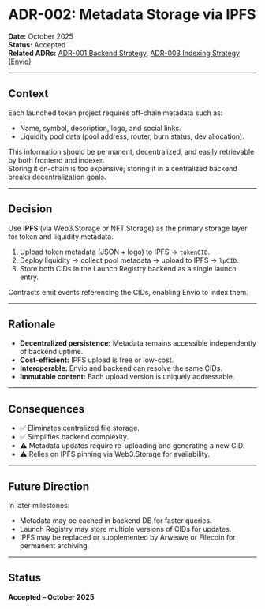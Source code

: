 # ADR-002: Metadata Storage via IPFS

**Date:** October 2025  
**Status:** Accepted  
**Related ADRs:** [ADR-001 Backend Strategy](./ADR-001-backend-strategy.md), [ADR-003 Indexing Strategy (Envio)](./ADR-003-indexing-strategy.md)

---

## Context
Each launched token project requires off-chain metadata such as:
- Name, symbol, description, logo, and social links.  
- Liquidity pool data (pool address, router, burn status, dev allocation).  

This information should be permanent, decentralized, and easily retrievable by both frontend and indexer.  
Storing it on-chain is too expensive; storing it in a centralized backend breaks decentralization goals.

---

## Decision
Use **IPFS** (via Web3.Storage or NFT.Storage) as the primary storage layer for token and liquidity metadata.

1. Upload token metadata (JSON + logo) to IPFS → `tokenCID`.  
2. Deploy liquidity → collect pool metadata → upload to IPFS → `lpCID`.  
3. Store both CIDs in the Launch Registry backend as a single launch entry.

Contracts emit events referencing the CIDs, enabling Envio to index them.

---

## Rationale
- **Decentralized persistence:** Metadata remains accessible independently of backend uptime.  
- **Cost-efficient:** IPFS upload is free or low-cost.  
- **Interoperable:** Envio and backend can resolve the same CIDs.  
- **Immutable content:** Each upload version is uniquely addressable.

---

## Consequences
- ✅ Eliminates centralized file storage.  
- ✅ Simplifies backend complexity.  
- ⚠️ Metadata updates require re-uploading and generating a new CID.  
- ⚠️ Relies on IPFS pinning via Web3.Storage for availability.

---

## Future Direction
In later milestones:
- Metadata may be cached in backend DB for faster queries.  
- Launch Registry may store multiple versions of CIDs for updates.  
- IPFS may be replaced or supplemented by Arweave or Filecoin for permanent archiving.

---

## Status
**Accepted – October 2025**
